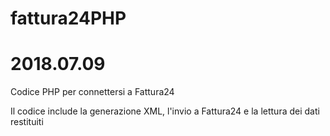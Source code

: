 # fattura24PHP
# 2018.07.09
Codice PHP per connettersi a Fattura24

Il codice include la generazione XML, l'invio a Fattura24 e la lettura dei dati restituiti
